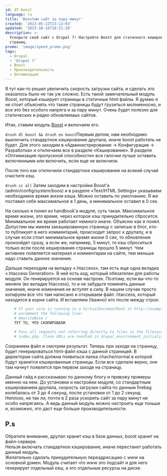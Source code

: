 ```yaml
---
id: d7-boost
language: ru
title: 'Boostим сайт за пару минут'
created: '2013-05-22T23:13:03'
updated: '2023-10-16T18:21:20'
description: >-
  Ускорьте свой сайт с Drupal 7! Настройте Boost для статичного кеширования
  страниц.
promo: 'image/speed_promo.png'
tags:
  - Drupal
  - 'Drupal 7'
  - Boost
  - Производительность
  - Оптимизация
---
```


Я тут как-то решил увеличить скорость загрузки сайта, и сделать это оказалось
было не так уж сложно. Есть такой замечательный модуль Boost, который кэширует
страницы в статичные html файлы. Я думаю я не стоит объяснять что такие страницы
будут грузиться молниеносно, и все это без особого напряга и за пару минут.
Очень будет полезно для статических и редко обновляемых сайтов.

Итак, ставим модуль [Boost](http://drupal.org/project/boost) и включаем его.

`drush dl boost && drush en boost`Первым делом, нам необходимо выключить
стандартное кэширование друпала, иначе boost работать не будет. Для этого
заходим в «Администрирование → Конфигурация → Разработка» и отключаем все в
разделе «Кэширование». В разделе «Оптимизация пропускной способности» все
галочки лучше оставить включенными или включить, если еще не включили.

После того как отключили стандартное кэширование на всякий случай очистите кэш.

`drush cc all` Затем заходим в настройки Boost'а (admin/config/system/boos) и в
разделе «Text/HTML Settings» указываем необходимое время жизни кэша. Можно
оставить по умолчанию. Я же поставил себе максимальное в 1 день, а минимальное
оставил в 0 сек.

На сколько я понял из handbook'а модуля, суть такая. Максимальное время жизни,
это время, через которое кэш принудительно сбросится. Минимальное же время
работает немного иначе. Объясню как я понял. Допустим мы имеем закэшированную
страницу с записью в блог, кто-то публикует в него комментарий, происходит
запрос к друпалу, и в случае если стоит минимальное время жизни 0 сек, то
обновление произойдет сразу, а если же, например, 5 минут, то кэш сброситься
только если после кеширования страницы прошло 5 минут. Чем активнее появляется
материал и комментарии на сайте, тем меньше надо ставить данное значение.

Дальше переходим на вкладку «.htaccess», там есть еще одна вкладка «.htaccess
Generation». В ней есть код, который обязателен для работы модуля. Он
генирируется на основе настроек. Поэтому, если вы что-то меняли (во вкладке
htaccess), то и не забудьте поменять данные значения, иначе изменения не вступят
в силу. В нашем случае просто копируем все что там написано и открываем файл
.htaccess, который находится в корне сайта. И вставляем (!важно) его после между
строк:

```php
    # If your site is running in a VirtualDocumentRoot at http://example.com/,
    # uncomment the following line:
    # RewriteBase /
    ТУТ ТО, ЧТО СКОПИРОВАЛИ
    
    # Pass all requests not referring directly to files in the filesystem to
    # index.php. Clean URLs are handled in drupal_environment_initialize().
```

Сохраняем файл и смотрим результат. Теперь при заходе на страницу, будет
генерироваться html-файл кэша с данной страницей. В директории сайта должна
появиться папка chache/normal в которой будут хранится кэшированные страницы.
Если все сделали верно, они там начнут появлятся при первом заходе на страницу.

Данный гайд я рассказываю по данному блогу и привожу примеры именно на нем. До
установки и настройки модуля, со стандартным кэшированием друпала, скорость
загрузки сайта по данным firebag колебалась от 3 до 4 секунд, после установки от
1 до 2 секунд. Неплохо, не так ли, почти в 2 раза ускорить сайт за пару минут не
особо напрягаясь. А ведь данный модуль можно настроить еще тоньше и, возможно,
это даст еще больше производительности.

## P.s

Обратите внимание, друпал хранит кэш в базе данных, boost хранит на
файл-сервере.  
Нельзя включать стандартное кэширование, иначе перестанет работать данный
модуль.  
Желательно сделать принудительную переадресацию с www на основной домен. Модуль
считает что www это подсайт и для него генерирует отдельный кэш, а это отдельные
ресурсы на диске.
